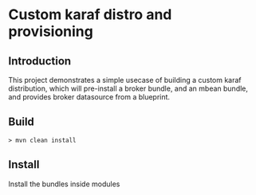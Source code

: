 # Custom karaf distro and provisioning

## Introduction

This project demonstrates a simple usecase of building a custom karaf distribution, which will pre-install a broker bundle, and an mbean bundle, and provides broker datasource from a blueprint.

## Build

`> mvn clean install`

## Install

Install the bundles inside modules